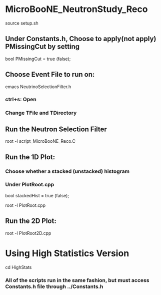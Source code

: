 # MicroBooNE_NeutronStudy_Reco

source setup.sh


## Under Constants.h, Choose to apply(not apply) PMissingCut by setting
bool PMissingCut = true (false);


## Choose Event File to run on:
emacs NeutrinoSelectionFilter.h
### ctrl+s: Open
### Change TFile and TDirectory


## Run the Neutron Selection Filter
root -l script_MicroBooNE_Reco.C

## Run the 1D Plot:
### Choose whether a stacked (unstacked) histogram
### Under PlotRoot.cpp
bool stackedHist = true (false);

root -l PlotRoot.cpp


## Run the 2D Plot:
root -l PlotRoot2D.cpp



# Using High Statistics Version
cd HighStats
### All of the scripts run in the same fashion, but must access Constants.h file through ../Constants.h

